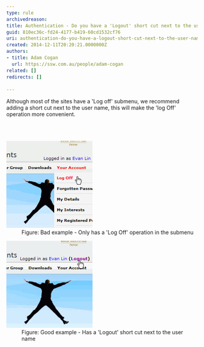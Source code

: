 ```yaml
---
type: rule
archivedreason: 
title: Authentication - Do you have a 'Logout' short cut next to the user name ?
guid: 810ec36c-fd24-4177-b419-60cd1532cf76
uri: authentication-do-you-have-a-logout-short-cut-next-to-the-user-name
created: 2014-12-11T20:20:21.0000000Z
authors:
- title: Adam Cogan
  url: https://ssw.com.au/people/adam-cogan
related: []
redirects: []

---
```



<p>​
                    Although most of the sites have a 'Log o​ff' submenu, we recommend adding a short
                    cut next to the user name, this will make the 'log Off' operation more convenient.</p>
<br><excerpt class='endintro'></excerpt><br>
<dl class="badImage"><dt>
                        <img src="logoff-bad.jpg" alt="Bad example - only has a 'Log Off'" /></dt><dd>
                        Figure: Bad example - Only has a 'Log Off' operation in the submenu</dd></dl><dl class="goodImage"><dt>
                        <img src="logoff-good.jpg" alt="Good example - has a 'Logout'" />​</dt><dd>
                        Figure: Good example - Has a 'Logout' short cut next to the user name</dd></dl>​​


